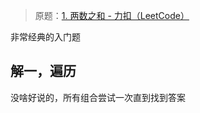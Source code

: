 
> 原题：[1. 两数之和 - 力扣（LeetCode）](https://leetcode.cn/problems/two-sum/)

非常经典的入门题
## 解一，遍历

没啥好说的，所有组合尝试一次直到找到答案

```rust

```